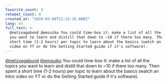 ```yaml
---
favorite_count: 4
retweet_count: 0
created_at: "2019-03-09T11:32:35.000Z"
lang: en
full_text: >-
  @netzvagabund @emsuiko You could time-box it: make a list of all the topics
  you want to learn and distill that down to ~10 if there too many. Then spent a
  short time (1-2 hours) per topic to learn about the basics (watch an Intro
  video on YT or do the Getting Started guide if it's software).
---
```


[@netzvagabund](https://twitter.com/netzvagabund)
[@emsuiko](https://twitter.com/emsuiko) You could time-box it: make a list of
all the topics you want to learn and distill that down to ~10 if there too many.
Then spent a short time (1-2 hours) per topic to learn about the basics (watch
an Intro video on YT or do the Getting Started guide if it's software).
